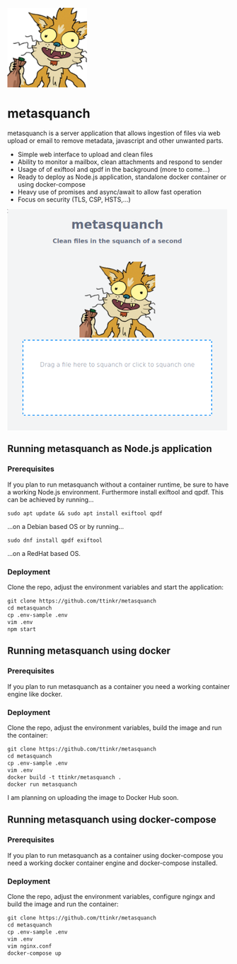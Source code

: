 <p><img src="./public/images/squanchy.png" width="180x" /></p>

# metasquanch

metasquanch is a server application that allows ingestion of files via web upload or email to remove metadata, javascript and other unwanted parts.

- Simple web interface to upload and clean files
- Ability to monitor a mailbox, clean attachments and respond to sender
- Usage of of exiftool and qpdf in the background (more to come...)
- Ready to deploy as Node.js application, standalone docker container or using docker-compose
- Heavy use of promises and async/await to allow fast operation
- Focus on security (TLS, CSP, HSTS,...)

 <img src="./public/images/example.png " alt="example" align="center" height="500" />
  
## Running metasquanch as Node.js application

### Prerequisites
If you plan to run metasquanch without a container runtime, be sure to have a working Node.js environment.
Furthermore install exiftool and qpdf. This can be achieved by running...

```
sudo apt update && sudo apt install exiftool qpdf
```

...on a Debian based OS or by running...

```
sudo dnf install qpdf exiftool
```

...on a RedHat based OS.

### Deployment
Clone the repo, adjust the environment variables and start the application:

```
git clone https://github.com/ttinkr/metasquanch
cd metasquanch
cp .env-sample .env
vim .env
npm start
```
## Running metasquanch using docker

### Prerequisites
If you plan to run metasquanch as a container you need a working container engine like docker.

### Deployment
Clone the repo, adjust the environment variables, build the image and run the container:
```
git clone https://github.com/ttinkr/metasquanch
cd metasquanch
cp .env-sample .env
vim .env
docker build -t ttinkr/metasquanch .
docker run metasquanch
```
I am planning on uploading the image to Docker Hub soon.

## Running metasquanch using docker-compose

### Prerequisites
If you plan to run metasquanch as a container using docker-compose you need a working docker container engine and docker-compose installed.

### Deployment
Clone the repo, adjust the environment variables, configure ngingx and build the image and run the container:
```
git clone https://github.com/ttinkr/metasquanch
cd metasquanch
cp .env-sample .env
vim .env
vim nginx.conf
docker-compose up
```
